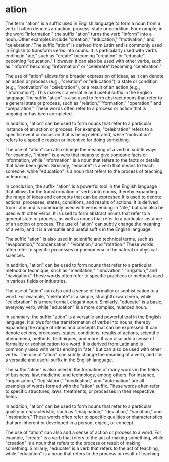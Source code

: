 # ation

The term "ation" is a suffix used in English language to form a noun from a verb. It often denotes an action, process, state or condition. For example, in the word "information," the suffix "ation" turns the verb "inform" into a noun. Other examples include "creation," "education," "motivation," and "celebration."The suffix "ation" is derived from Latin and is commonly used in English to transform verbs into nouns. It is particularly used with verbs ending in "ate," such as "create" becoming "creation" or "educate" becoming "education." However, it can also be used with other verbs, such as "inform" becoming "information" or "celebrate" becoming "celebration."

The use of "ation" allows for a broader expression of ideas, as it can denote an action or process (e.g., "creation" or "education"), a state or condition (e.g., "motivation" or "celebration"), or a result of an action (e.g., "information"). This makes it a versatile and useful suffix in the English language.The suffix "ation" is also used to form abstract nouns that refer to a general state or process, such as "relation," "formation," "operation," and "preparation." These words often refer to a process or action that is ongoing or has been completed.

In addition, "ation" can be used to form nouns that refer to a particular instance of an action or process. For example, "celebration" refers to a specific event or occasion that is being celebrated, while "motivation" refers to a specific reason or incentive for doing something.

The use of "ation" can also change the meaning of a verb in subtle ways. For example, "inform" is a verb that means to give someone facts or information, while "information" is a noun that refers to the facts or details that have been given. Similarly, "educate" is a verb that means to teach someone, while "education" is a noun that refers to the process of teaching or learning.

In conclusion, the suffix "ation" is a powerful tool in the English language that allows for the transformation of verbs into nouns, thereby expanding the range of ideas and concepts that can be expressed.It is used to denote actions, processes, states, conditions, and results of actions. It is derived from Latin and is commonly used with verbs ending in "ate," but can also be used with other verbs. It is used to form abstract nouns that refer to a general state or process, as well as nouns that refer to a particular instance of an action or process. The use of "ation" can subtly change the meaning of a verb, and it is a versatile and useful suffix in the English language.

The suffix "ation" is also used in scientific and technical terms, such as "evaporation," "condensation," "vibration," and "rotation." These words often refer to specific processes or phenomena in the natural or physical sciences. 

In addition, "ation" can be used to form nouns that refer to a particular method or technique, such as "meditation," "innovation," "irrigation," and "navigation." These words often refer to specific practices or methods used in various fields or industries.

The use of "ation" can also add a sense of formality or sophistication to a word. For example, "celebrate" is a simple, straightforward verb, while "celebration" is a more formal, elegant noun. Similarly, "educate" is a basic, everyday verb, while "education" is a more complex, nuanced noun.

In summary, the suffix "ation" is a versatile and powerful tool in the English language. It allows for the transformation of verbs into nouns, thereby expanding the range of ideas and concepts that can be expressed. It can denote actions, processes, states, conditions, results of actions, scientific phenomena, methods, techniques, and more. It can also add a sense of formality or sophistication to a word. It is derived from Latin and is commonly used with verbs ending in "ate," but can also be used with other verbs. The use of "ation" can subtly change the meaning of a verb, and it is a versatile and useful suffix in the English language. 

The suffix "ation" is also used in the formation of many words in the fields of business, law, medicine, and technology, among others. For instance, "organization," "legislation," "medication," and "automation" are all examples of words formed with the "ation" suffix. These words often refer to specific structures, laws, treatments, or processes in their respective fields.

In addition, "ation" can be used to form nouns that refer to a particular quality or characteristic, such as "imagination," "deviation," "variation," and "inspiration." These words often refer to specific qualities or characteristics that are inherent or developed in a person, object, or concept.

The use of "ation" can also add a sense of action or process to a word. For example, "create" is a verb that refers to the act of making something, while "creation" is a noun that refers to the process or result of making something. Similarly, "educate" is a verb that refers to the act of teaching, while "education" is a noun that refers to the process or result of teaching.
